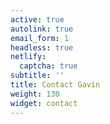 ```yaml
---
active: true
autolink: true
email_form: 1
headless: true
netlify:
  captcha: true
subtitle: ''
title: Contact Gavin
weight: 130
widget: contact
---
```

